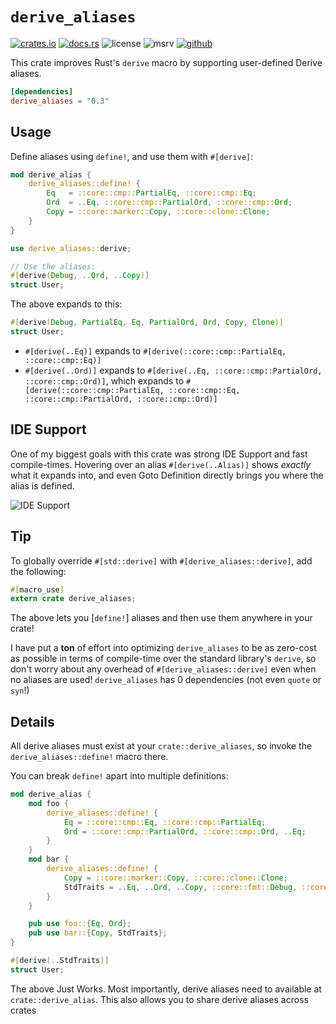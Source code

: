 # `derive_aliases`

<!-- cargo-rdme start -->

[![crates.io](https://img.shields.io/crates/v/derive_aliases?style=flat-square&logo=rust)](https://crates.io/crates/derive_aliases)
[![docs.rs](https://img.shields.io/badge/docs.rs-derive_aliases-blue?style=flat-square&logo=docs.rs)](https://docs.rs/derive_aliases)
![license](https://img.shields.io/badge/license-Apache--2.0_OR_MIT-blue?style=flat-square)
![msrv](https://img.shields.io/badge/msrv-1.56-blue?style=flat-square&logo=rust)
[![github](https://img.shields.io/github/stars/nik-rev/derive_aliases)](https://github.com/nik-rev/derive-aliases)

This crate improves Rust's `derive` macro by supporting user-defined Derive aliases.

```toml
[dependencies]
derive_aliases = "0.3"
```

## Usage

Define aliases using `define!`, and use them with `#[derive]`:

```rust
mod derive_alias {
    derive_aliases::define! {
        Eq   = ::core::cmp::PartialEq, ::core::cmp::Eq;
        Ord  = ..Eq, ::core::cmp::PartialOrd, ::core::cmp::Ord;
        Copy = ::core::marker::Copy, ::core::clone::Clone;
    }
}

use derive_aliases::derive;

// Use the aliases:
#[derive(Debug, ..Ord, ..Copy)]
struct User;
```

The above expands to this:

```rust
#[derive(Debug, PartialEq, Eq, PartialOrd, Ord, Copy, Clone)]
struct User;
```

- `#[derive(..Eq)]` expands to `#[derive(::core::cmp::PartialEq, ::core::cmp::Eq)]`
- `#[derive(..Ord)]` expands to `#[derive(..Eq, ::core::cmp::PartialOrd, ::core::cmp::Ord)]`, which expands to `#[derive(::core::cmp::PartialEq, ::core::cmp::Eq, ::core::cmp::PartialOrd, ::core::cmp::Ord)]`

## IDE Support

One of my biggest goals with this crate was strong IDE Support and fast compile-times.
Hovering over an alias `#[derive(..Alias)]` shows *exactly* what it expands into, and even Goto Definition directly brings you where the alias is defined.

![IDE Support](https://raw.githubusercontent.com/nik-rev/derive-aliases/main/ide_support.png)

## Tip

To globally override `#[std::derive]` with `#[derive_aliases::derive]`, add the following:

```rust
#[macro_use]
extern crate derive_aliases;
```

The above lets you [`define!`] aliases and then use them anywhere in your crate!

I have put a **ton** of effort into optimizing `derive_aliases` to be as zero-cost as possible in terms of compile-time over the standard library's `derive`,
so don't worry about any overhead of `#[derive_aliases::derive]` even when no aliases are used! `derive_aliases` has 0 dependencies (not even `quote` or `syn`!)

## Details

All derive aliases must exist at your `crate::derive_aliases`, so invoke the `derive_aliases::define!` macro there.

You can break `define!` apart into multiple definitions:

```rust
mod derive_alias {
    mod foo {
        derive_aliases::define! {
            Eq = ::core::cmp::Eq, ::core::cmp::PartialEq;
            Ord = ::core::cmp::PartialOrd, ::core::cmp::Ord, ..Eq;
        }
    }
    mod bar {
        derive_aliases::define! {
            Copy = ::core::marker::Copy, ::core::clone::Clone;
            StdTraits = ..Eq, ..Ord, ..Copy, ::core::fmt::Debug, ::core::hash::Hash;
        }
    }

    pub use foo::{Eq, Ord};
    pub use bar::{Copy, StdTraits};
}

#[derive(..StdTraits)]
struct User;
```

The above Just Works. Most importantly, derive aliases need to available at `crate::derive_alias`. This also allows you to share derive aliases across crates

<!-- cargo-rdme end -->
